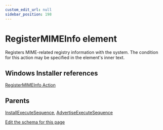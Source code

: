 ```yaml
---
custom_edit_url: null
sidebar_position: 198
---
```

# RegisterMIMEInfo element
Registers MIME-related registry information with the system. The condition for this action may be specified in the element's inner text.

## Windows Installer references
[RegisterMIMEInfo Action](https://docs.microsoft.com/en-us/windows/win32/msi/registermimeinfo-action)

## Parents
[InstallExecuteSequence](installexecutesequence.md), [AdvertiseExecuteSequence](advertiseexecutesequence.md)

[Edit the schema for this page](https://github.com/wixtoolset/web/blob/master/src/xsd4/wix.xsd)